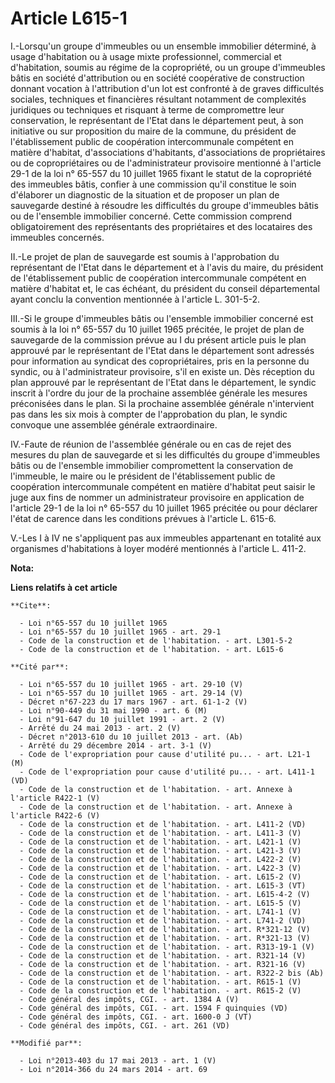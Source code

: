 # Article L615-1

I.-Lorsqu'un groupe d'immeubles ou un ensemble immobilier déterminé, à usage d'habitation ou à usage mixte professionnel,
commercial et d'habitation, soumis au régime de la copropriété, ou un groupe d'immeubles bâtis en société d'attribution ou en
société coopérative de construction donnant vocation à l'attribution d'un lot est confronté à de graves difficultés sociales,
techniques et financières résultant notamment de complexités juridiques ou techniques et risquant à terme de compromettre
leur conservation, le représentant de l'Etat dans le département peut, à son initiative ou sur proposition du maire de la
commune, du président de l'établissement public de coopération intercommunale compétent en matière d'habitat, d'associations
d'habitants, d'associations de propriétaires ou de copropriétaires ou de l'administrateur provisoire mentionné à l'article
29-1 de la loi n° 65-557 du 10 juillet 1965 fixant le statut de la copropriété des immeubles bâtis, confier à une commission
qu'il constitue le soin d'élaborer un diagnostic de la situation et de proposer un plan de sauvegarde destiné à résoudre les
difficultés du groupe d'immeubles bâtis ou de l'ensemble immobilier concerné. Cette commission comprend obligatoirement des
représentants des propriétaires et des locataires des immeubles concernés. 

II.-Le projet de plan de sauvegarde est soumis à l'approbation du représentant de l'Etat dans le département et à l'avis du
maire, du président de l'établissement public de coopération intercommunale compétent en matière d'habitat et, le cas
échéant, du président du conseil départemental ayant conclu la convention mentionnée à l'article L. 301-5-2. 

III.-Si le groupe d'immeubles bâtis ou l'ensemble immobilier concerné est soumis à la loi n° 65-557 du 10 juillet 1965
précitée, le projet de plan de sauvegarde de la commission prévue au I du présent article puis le plan approuvé par le
représentant de l'Etat dans le département sont adressés pour information au syndicat des copropriétaires, pris en la
personne du syndic, ou à l'administrateur provisoire, s'il en existe un. Dès réception du plan approuvé par le représentant
de l'Etat dans le département, le syndic inscrit à l'ordre du jour de la prochaine assemblée générale les mesures préconisées
dans le plan. Si la prochaine assemblée générale n'intervient pas dans les six mois à compter de l'approbation du plan, le
syndic convoque une assemblée générale extraordinaire. 

IV.-Faute de réunion de l'assemblée générale ou en cas de rejet des mesures du plan de sauvegarde et si les difficultés du
groupe d'immeubles bâtis ou de l'ensemble immobilier compromettent la conservation de l'immeuble, le maire ou le président de
l'établissement public de coopération intercommunale compétent en matière d'habitat peut saisir le juge aux fins de nommer un
administrateur provisoire en application de l'article 29-1 de la loi n° 65-557 du 10 juillet 1965 précitée ou pour déclarer
l'état de carence dans les conditions prévues à l'article L. 615-6. 

V.-Les I à IV ne s'appliquent pas aux immeubles appartenant en totalité aux organismes d'habitations à loyer modéré
mentionnés à l'article L. 411-2.

**Nota:**



**Liens relatifs à cet article**

	**Cite**:

	  - Loi n°65-557 du 10 juillet 1965
	  - Loi n°65-557 du 10 juillet 1965 - art. 29-1
	  - Code de la construction et de l'habitation. - art. L301-5-2
	  - Code de la construction et de l'habitation. - art. L615-6

	**Cité par**:

	  - Loi n°65-557 du 10 juillet 1965 - art. 29-10 (V)
	  - Loi n°65-557 du 10 juillet 1965 - art. 29-14 (V)
	  - Décret n°67-223 du 17 mars 1967 - art. 61-1-2 (V)
	  - Loi n°90-449 du 31 mai 1990 - art. 6 (M)
	  - Loi n°91-647 du 10 juillet 1991 - art. 2 (V)
	  - Arrêté du 24 mai 2013 - art. 2 (V)
	  - Décret n°2013-610 du 10 juillet 2013 - art. (Ab)
	  - Arrêté du 29 décembre 2014 - art. 3-1 (V)
	  - Code de l'expropriation pour cause d'utilité pu... - art. L21-1 (M)
	  - Code de l'expropriation pour cause d'utilité pu... - art. L411-1 (VD)
	  - Code de la construction et de l'habitation. - art. Annexe à l'article R422-1 (V)
	  - Code de la construction et de l'habitation. - art. Annexe à l'article R422-6 (V)
	  - Code de la construction et de l'habitation. - art. L411-2 (VD)
	  - Code de la construction et de l'habitation. - art. L411-3 (V)
	  - Code de la construction et de l'habitation. - art. L421-1 (V)
	  - Code de la construction et de l'habitation. - art. L421-3 (V)
	  - Code de la construction et de l'habitation. - art. L422-2 (V)
	  - Code de la construction et de l'habitation. - art. L422-3 (V)
	  - Code de la construction et de l'habitation. - art. L615-2 (V)
	  - Code de la construction et de l'habitation. - art. L615-3 (VT)
	  - Code de la construction et de l'habitation. - art. L615-4-2 (V)
	  - Code de la construction et de l'habitation. - art. L615-5 (V)
	  - Code de la construction et de l'habitation. - art. L741-1 (V)
	  - Code de la construction et de l'habitation. - art. L741-2 (VD)
	  - Code de la construction et de l'habitation. - art. R*321-12 (V)
	  - Code de la construction et de l'habitation. - art. R*321-13 (V)
	  - Code de la construction et de l'habitation. - art. R313-19-1 (V)
	  - Code de la construction et de l'habitation. - art. R321-14 (V)
	  - Code de la construction et de l'habitation. - art. R321-16 (V)
	  - Code de la construction et de l'habitation. - art. R322-2 bis (Ab)
	  - Code de la construction et de l'habitation. - art. R615-1 (V)
	  - Code de la construction et de l'habitation. - art. R615-2 (V)
	  - Code général des impôts, CGI. - art. 1384 A (V)
	  - Code général des impôts, CGI. - art. 1594 F quinquies (VD)
	  - Code général des impôts, CGI. - art. 1600-0 J (VT)
	  - Code général des impôts, CGI. - art. 261 (VD)

	**Modifié par**:

	  - Loi n°2013-403 du 17 mai 2013 - art. 1 (V)
	  - Loi n°2014-366 du 24 mars 2014 - art. 69
